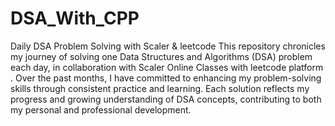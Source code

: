 # DSA_With_CPP
Daily DSA Problem Solving with Scaler & leetcode
This repository chronicles my journey of solving one Data Structures and Algorithms (DSA) problem each day, in collaboration with Scaler Online Classes with leetcode platform . Over the past months, I have committed to enhancing my problem-solving skills through consistent practice and learning. Each solution reflects my progress and growing understanding of DSA concepts, contributing to both my personal and professional development. 
